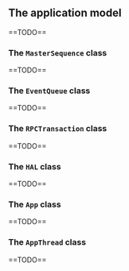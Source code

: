 ## The application model

==TODO==

### The `MasterSequence` class

==TODO==

### The `EventQueue` class

==TODO==

### The `RPCTransaction` class

==TODO==

### The `HAL` class

==TODO==

### The `App` class

==TODO==

### The `AppThread` class

==TODO==